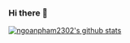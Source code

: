 ### Hi there 👋
[![ngoanpham2302's github stats](https://github-readme-stats.vercel.app/api?username=ngoanpham2302&show_icons=true&theme=dark)](https://github.com/ngoanpham2302/github-readme-stats)

<!--
**ngoanpham2302/ngoanpham2302** is a ✨ _special_ ✨ repository because its `README.md` (this file) appears on your GitHub profile.

Here are some ideas to get you started:

- 🔭 I’m currently working on ...
- 🌱 I’m currently learning ...
- 👯 I’m looking to collaborate on ...
- 🤔 I’m looking for help with ...
- 💬 Ask me about ...
- 📫 How to reach me: ...
- 😄 Pronouns: ...
- ⚡ Fun fact: ...
-->
